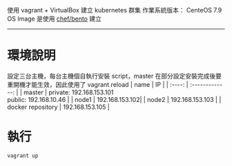 使用 vagrant + VirtualBox 建立 kubernetes 群集
作業系統版本： CenteOS 7.9
OS Image 是使用 [chef/bento](https://github.com/chef/bento) 建立

---

# 環境說明

設定三台主機，每台主機個自執行安裝 script，master 在部分設定安裝完成後要重開機才能生效，因此使用了 vagrant reload
|  name  |       IP        |
| :----: | :-------------: |
| master | private: 192.168.153.101 <br/> public: 192.168.10.46 |
| node1 |  192.168.153.102|
| node2 | 192.168.153.103 |
| docker repository | 192.168.153.105 |

# 執行

```
vagrant up
```





